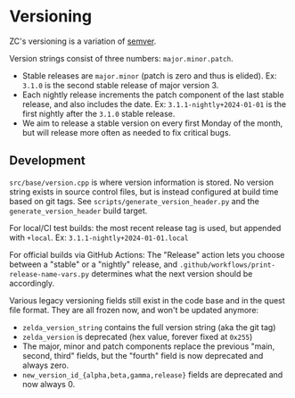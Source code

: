 # Versioning

ZC's versioning is a variation of [semver](https://semver.org/).

Version strings consist of three numbers: `major.minor.patch`.

* Stable releases are `major.minor` (patch is zero and thus is elided). Ex: `3.1.0` is the second stable release of major version 3.
* Each nightly release increments the patch component of the last stable release, and also includes the date. Ex: `3.1.1-nightly+2024-01-01` is the first nightly after the `3.1.0` stable release.
* We aim to release a stable version on every first Monday of the month, but will release more often as needed to fix critical bugs.

## Development

`src/base/version.cpp` is where version information is stored. No version string exists in source control files, but is instead configured at build time based on git tags. See `scripts/generate_version_header.py` and the `generate_version_header` build target.

For local/CI test builds: the most recent release tag is used, but appended with `+local`. Ex: `3.1.1-nightly+2024-01-01.local`

For official builds via GitHub Actions: The "Release" action lets you choose between a "stable" or a "nightly" release, and `.github/workflows/print-release-name-vars.py` determines what the next version should be accordingly.

Various legacy versioning fields still exist in the code base and in the quest file format. They are all frozen now, and won't be updated anymore:

* `zelda_version_string` contains the full version string (aka the git tag)
* `zelda_version` is deprecated (hex value, forever fixed at `0x255`)
*  The major, minor and patch components replace the previous "main, second, third" fields, but the "fourth" field is now deprecated and always zero.
* `new_version_id_{alpha,beta,gamma,release}` fields are deprecated and now always 0.
